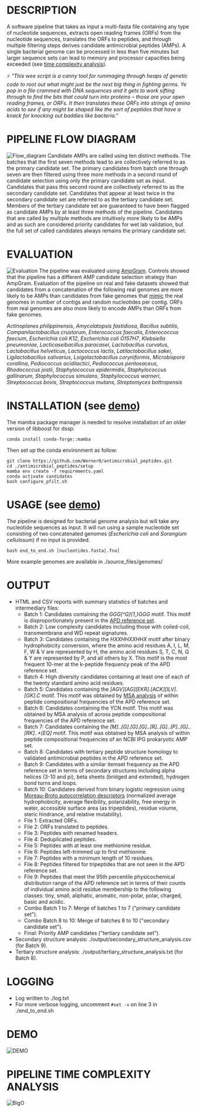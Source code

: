 # DESCRIPTION
A software pipeline that takes as input a multi-fasta file containing any type of nucleotide sequences, extracts open reading frames (ORFs) from the nucleotide sequences, translates the ORFs to peptides, and through multiple filtering steps derives candidate antimicrobial peptides (AMPs). A single bacterial genome can be processed in less than five minutes but larger sequence sets can lead to memory and processor capacities being exceeded (see [time complexity analysis](#pipeline-time-complexity-analysis)).

:zap: _"This wee script is a canny tool for rummaging through heaps of genetic code to root out what might just be the next big thing in fighting germs. Ye pop in a file crammed with DNA sequences and it gets to work sifting through to find the bits that could turn into proteins – those are your open reading frames, or ORFs. It then translates these ORFs into strings of amino acids to see if any might be shaped like the sort of peptides that have a knack for knocking out baddies like bacteria."_

# PIPELINE FLOW DIAGRAM
![Flow_diagram](source_files/images/flow_diagram.gif)
Candidate AMPs are called using ten distinct methods. The batches that the first seven methods lead to are collectively referred to as the primary candidate set. The primary candidates from batch one through seven are then filtered using three more methods in a second round of candidate selection using only the primary candidate set as input. Candidates that pass this second round are collectively referred to as the secondary candidate set. Candidates that appear at least twice in the secondary candidate set are referred to as the tertiary candidate set. Members of the tertiary candidate set are guaranteed to have been flagged as candidate AMPs by at least three methods of the pipeline. Candidates that are called by multiple methods are intuitively more likely to be AMPs and as such are considered priority candidates for wet lab validation, but the full set of called candidates always remains the primary candidate set.

# EVALUATION
![Evaluation](source_files/images/evaluation.gif)
The pipeline was evaluated using [AmpGram](https://doi.org/10.3390/ijms21124310). Controls showed that the pipeline has a different AMP candidate selection strategy than AmpGram. Evaluation of the pipeline on real and fake datasets showed that candidates from a concatenation of the following real genomes are more likely to be AMPs than candidates from fake genomes that [mimic](source_files/dead_code/mimic.sh) the real genomes in number of contigs and random nucleotides per contig. ORFs from real genomes are also more likely to encode AMPs than ORFs from fake genomes.

_Actinoplanes philippinensis_, 
_Amycolatopsis fastidiosa_, 
_Bacillus subtilis_, 
_Companilactobacillus crustorum_, 
_Enterococcus faecalis_, 
_Enterococcus faecium_, 
_Escherichia coli K12_, 
_Escherichia coli O157H7_, 
_Klebsiella pneumoniae_, 
_Lacticaseibacillus paracasei_, 
_Lactobacillus curvatus_, 
_Lactobacillus helveticus_, 
_Lactococcus lactis_, 
_Latilactobacillus sakei_, 
_Ligilactobacillus salivarius_, 
_Loigolactobacillus coryniformis_, 
_Microbispora corallina_, 
_Pediococcus acidilactici_, 
_Pediococcus pentosaceus_, 
_Rhodococcus jostii_, 
_Staphylococcus epidermidis_, 
_Staphylococcus gallinarum_, 
_Staphylococcus simulans_, 
_Staphylococcus warneri_, 
_Streptococcus bovis_, 
_Streptococcus mutans_, 
_Streptomyces bottropensis_

# INSTALLATION (see [demo](#demo))
The mamba package manager is needed to resolve installation of an older version of libboost for dssp:  

```
conda install conda-forge::mamba
```

Then set up the conda environment as follow:  

```
git clone https://github.com/Werner0/antimicrobial_peptides.git
cd ./antimicrobial_peptides/setup
mamba env create -f requirements.yaml
conda activate candidates
bash configure_pfilt.sh
```

# USAGE (see [demo](#demo))
The pipeline is designed for bacterial genome analysis but will take any nucleotide sequences as input. It will run using a sample nucleotide set consisting of two concatenated genomes (_Escherichia coli_ and _Sorangium cellulosum_) if no input is provided.

```
bash end_to_end.sh [nucleotides.fasta|.fna]
```

More example genomes are available in ./source_files/genomes/

# OUTPUT
+ HTML and CSV reports with summary statistics of batches and intermediary files:
  +  Batch 1: Candidates containing the _GGG[^G]{1,}GGG_ motif. This motif is disproportionately present in the [APD reference set](https://aps.unmc.edu/).
  +  Batch 2: Low complexity candidates including those with coiled-coil, transmembrane and WD repeat signatures.
  +  Batch 3: Candidates containing the _HXXHHXXHHX_ motif after binary hydrophobicity conversion, where the amino acid residues A, I, L, M, F, W & V are represented by H, the amino acid residues S, T, C, N, Q & Y are represented by P, and all others by X. This motif is the most frequent 10-mer at the k-peptide frequency peak of the APD reference set.
  +  Batch 4: High diversity candidates containing at least one of each of the twenty standard amino acid residues.
  +  Batch 5: Candidates containing the _[AGV][AG][EKR].*[ACK][ILV].*[GK].C_ motif. This motif was obtained by [MSA analysis](source_files/dead_code/msa_count.py) of within peptide compositional frequencies of the APD reference set.
  +  Batch 6: Candidates containing the YCN motif. This motif was obtained by MSA analysis of across peptide compositional frequencies of the APD reference set.
  +  Batch 7: Candidates containing the _[M]..*[G].[G].[G]..*[R]..*[G]..*[P]..*[G]..*[RK]..*[EQ]_ motif. This motif was obtained by MSA analysis of within peptide compositional frequencies of an NCBI IPG prokaryotic AMP set.
  +  Batch 8: Candidates with tertiary peptide structure homology to validated antimicrobial peptides in the APD reference set.
  +  Batch 9: Candidates with a similar itemset frequency as the APD reference set in terms of secondary structures including alpha helices (3-10 and pi), beta sheets (bridged and extended), hydrogen bond turns and loops.
  +  Batch 10: Candidates derived from binary logistic regression using [Moreau-Broto autocorrelation descriptors](https://github.com/nanxstats/protr/blob/master/R/desc-04-MoreauBroto.R) (normalized average hydrophobicity, average flexibility, polarizability, free energy in water, accessible surface area (as tripeptides), residue volume, steric hindrance, and relative mutability).
  +  File 1: Extracted ORFs.
  +  File 2: ORFs translated to peptides.
  +  File 3: Peptides with renamed headers.
  +  File 4: Deduplicated peptides.
  +  File 5: Peptides with at least one methionine residue.
  +  File 6: Peptides left-trimmed up to first methionine.
  +  File 7: Peptides with a minimum length of 10 residues.
  +  File 8: Peptides filtered for tripeptides that are not seen in the APD reference set.
  +  File 9: Peptides that meet the 95th percentile physicochemical distribution range of the APD reference set in terms of their counts of individual amino acid residue membership to the following classes: tiny, small, aliphatic, aromatic, non-polar, polar, charged, basic and acidic. 
  +  Combo Batch 1 to 7: Merge of batches 1 to 7 ("primary candidate set").
  +  Combo Batch 8 to 10: Merge of batches 8 to 10 ("secondary candidate set").
  +  Final: Priority AMP candidates ("tertiary candidate set").
+ Secondary structure analysis: ./output/secondary_structure_analysis.csv (for Batch 9).
+ Tertiary structure analysis: ./output/tertiary_structure_analysis.txt (for Batch 8).

# LOGGING
+ Log written to ./log.txt  
+ For more verbose logging, uncomment `#set -x` on line 3 in ./end_to_end.sh

# DEMO
![DEMO](source_files/images/demo.gif)

# PIPELINE TIME COMPLEXITY ANALYSIS
![BigO](source_files/images/time_complexity.gif)
